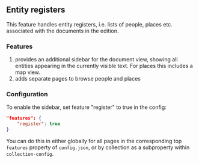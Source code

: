 ## Entity registers

This feature handles entity registers, i.e. lists of people, places etc. associated with the documents in the edition.

### Features

1. provides an additional sidebar for the document view, showing all entities appearing in the currently visible text. For places this includes a map view.
2. adds separate pages to browse people and places

### Configuration

To enable the sidebar, set feature "register" to true in the config:

```json
"features": {
    "register": true
}
```

You can do this in either globally for all pages in the corresponding top `features` property of `config.json`, or by collection as a subproperty within `collection-config`.